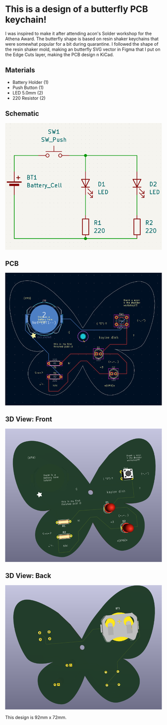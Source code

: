 # This is a design of a butterfly PCB keychain!

I was inspired to make it after attending acon's Solder workshop for the Athena Award.
The butterfly shape is based on resin shaker keychains that were somewhat popular for a bit during quarantine. I followed the shape of the resin shaker mold, making an butterfly SVG vector in Figma that I put on the Edge Cuts layer, making the PCB design n KiCad.

## Materials
- Battery Holder (1)
- Push Button (1)
- LED 5.0mm (2)
- 220 Resistor (2)

## Schematic
![schematic editor](schematic.png)

## PCB
![pcb design](pcb.png)

## 3D View: Front
![front 3d view](3d_front.png)

## 3D View: Back
![back 3d view](3d_back.png)

This design is 92mm x 72mm.
